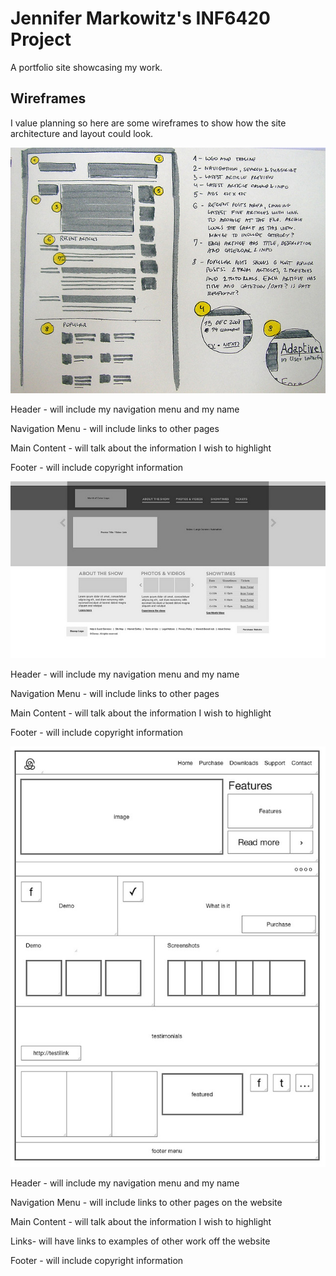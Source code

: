 # Jennifer Markowitz's INF6420 Project

A portfolio site showcasing my work.

## Wireframes

I value planning so here are some wireframes to show how the site architecture and layout could look.

![Wireframe of Landing Page](wireframes/wireframe-sketch-02.jpg)

Header - will include my navigation menu and my name

Navigation Menu - will include links to other pages

Main Content - will talk about the information I wish to highlight

Footer - will include copyright information


![Wireframe of Landing Page](wireframes/wireframe-sketch-11.jpg)

Header - will include my navigation menu and my name

Navigation Menu - will include links to other pages

Main Content - will talk about the information I wish to highlight



Footer - will include copyright information


![Wireframe of Landing Page](wireframes/wireframe-sketch-13.jpg)

Header - will include my navigation menu and my name

Navigation Menu - will include links to other pages on the website

Main Content - will talk about the information I wish to highlight

Links- will have links to examples of other work off the website

Footer - will include copyright information
